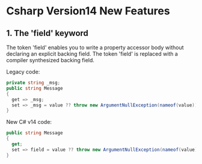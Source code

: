 # Csharp Version14 New Features

## 1. The 'field' keyword

The token 'field' enables you to write a property accessor body without declaring an explicit backing field.
The token 'field' is replaced with a compiler synthesized backing field.

Legacy code:

```csharp
private string _msg;
public string Message
{
  get => _msg;
  set => _msg = value ?? throw new ArgumentNullException(nameof(value));
}
```

New C# v14 code:

```csharp
public string Message
{
  get;
  set => field = value ?? throw new ArgumentNullException(nameof(value));
}
```

